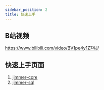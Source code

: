 ```yaml
---
sidebar_position: 2
title: 快速上手
---
```


## B站视频

https://www.bilibili.com/video/BV1pe4y1Z74J/

## 快速上手页面

1. [jimmer-core](./jimmer-core/usage.mdx)
2. [jimmer-sql](./jimmer-sql/usage.mdx)